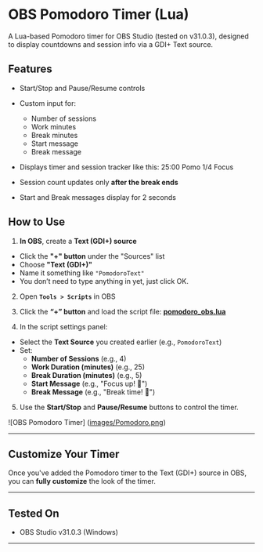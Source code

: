 # OBS Pomodoro Timer (Lua)

A Lua-based Pomodoro timer for OBS Studio (tested on v31.0.3), designed to display countdowns and session info via a GDI+ Text source.

## Features

- Start/Stop and Pause/Resume controls
- Custom input for:
  - Number of sessions
  - Work minutes
  - Break minutes
  - Start message
  - Break message
- Displays timer and session tracker like this:
25:00 Pomo 1/4
Focus

- Session count updates only **after the break ends**
- Start and Break messages display for 2 seconds

## How to Use

1. **In OBS**, create a **Text (GDI+) source**  
 - Click the **"+" button** under the "Sources" list  
 - Choose **"Text (GDI+)"**  
 - Name it something like `"PomodoroText"`  
 - You don’t need to type anything in yet, just click OK.

2. Open **`Tools > Scripts`** in OBS

3. Click the **“+” button** and load the script file:
[**pomodoro_obs.lua**](https://raw.githubusercontent.com/Carocim/obs-pomodoro-timer/refs/heads/main/pomodoro_obs.lua)

4. In the script settings panel:
- Select the **Text Source** you created earlier (e.g., `PomodoroText`)
- Set:
  - **Number of Sessions** (e.g., 4)
  - **Work Duration (minutes)** (e.g., 25)
  - **Break Duration (minutes)** (e.g., 5)
  - **Start Message** (e.g., "Focus up! 🍅")
  - **Break Message** (e.g., "Break time! 🌿")

5. Use the **Start/Stop** and **Pause/Resume** buttons to control the timer.


![OBS Pomodoro Timer] ([images/Pomodoro.png](https://github.com/Carocim/obs-pomodoro-timer/blob/6064e3c33d6f902126aee02f8bc0c305e70d810f/Pomodoro.png))

---

## Customize Your Timer

Once you've added the Pomodoro timer to the Text (GDI+) source in OBS, you can **fully customize** the look of the timer.

---

## Tested On

- OBS Studio v31.0.3 (Windows)

---







